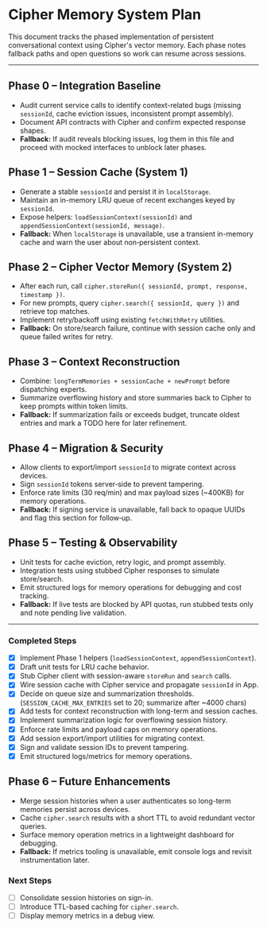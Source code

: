 # Cipher Memory System Plan

This document tracks the phased implementation of persistent conversational context using Cipher's vector memory. Each phase notes fallback paths and open questions so work can resume across sessions.

---

## Phase 0 – Integration Baseline
- Audit current service calls to identify context-related bugs (missing `sessionId`, cache eviction issues, inconsistent prompt assembly).
- Document API contracts with Cipher and confirm expected response shapes.
- **Fallback:** If audit reveals blocking issues, log them in this file and proceed with mocked interfaces to unblock later phases.

## Phase 1 – Session Cache (System 1)
- Generate a stable `sessionId` and persist it in `localStorage`.
- Maintain an in-memory LRU queue of recent exchanges keyed by `sessionId`.
- Expose helpers: `loadSessionContext(sessionId)` and `appendSessionContext(sessionId, message)`.
- **Fallback:** When `localStorage` is unavailable, use a transient in-memory cache and warn the user about non‑persistent context.

## Phase 2 – Cipher Vector Memory (System 2)
- After each run, call `cipher.storeRun({ sessionId, prompt, response, timestamp })`.
- For new prompts, query `cipher.search({ sessionId, query })` and retrieve top matches.
- Implement retry/backoff using existing `fetchWithRetry` utilities.
- **Fallback:** On store/search failure, continue with session cache only and queue failed writes for retry.

## Phase 3 – Context Reconstruction
- Combine: `longTermMemories + sessionCache + newPrompt` before dispatching experts.
- Summarize overflowing history and store summaries back to Cipher to keep prompts within token limits.
- **Fallback:** If summarization fails or exceeds budget, truncate oldest entries and mark a TODO here for later refinement.

## Phase 4 – Migration & Security
- Allow clients to export/import `sessionId` to migrate context across devices.
- Sign `sessionId` tokens server‑side to prevent tampering.
- Enforce rate limits (30 req/min) and max payload sizes (~400KB) for memory operations.
- **Fallback:** If signing service is unavailable, fall back to opaque UUIDs and flag this section for follow‑up.

## Phase 5 – Testing & Observability
- Unit tests for cache eviction, retry logic, and prompt assembly.
- Integration tests using stubbed Cipher responses to simulate store/search.
- Emit structured logs for memory operations for debugging and cost tracking.
- **Fallback:** If live tests are blocked by API quotas, run stubbed tests only and note pending live validation.

---

### Completed Steps
- [x] Implement Phase 1 helpers (`loadSessionContext`, `appendSessionContext`).
- [x] Draft unit tests for LRU cache behavior.
- [x] Stub Cipher client with session-aware `storeRun` and `search` calls.
- [x] Wire session cache with Cipher service and propagate `sessionId` in App.
- [x] Decide on queue size and summarization thresholds. (`SESSION_CACHE_MAX_ENTRIES` set to 20; summarize after ~4000 chars)
- [x] Add tests for context reconstruction with long-term and session caches.
- [x] Implement summarization logic for overflowing session history.
- [x] Enforce rate limits and payload caps on memory operations.
- [x] Add session export/import utilities for migrating context.
- [x] Sign and validate session IDs to prevent tampering.
- [x] Emit structured logs/metrics for memory operations.

## Phase 6 – Future Enhancements
- Merge session histories when a user authenticates so long-term memories persist across devices.
- Cache `cipher.search` results with a short TTL to avoid redundant vector queries.
- Surface memory operation metrics in a lightweight dashboard for debugging.
- **Fallback:** If metrics tooling is unavailable, emit console logs and revisit instrumentation later.

### Next Steps
- [ ] Consolidate session histories on sign-in.
- [ ] Introduce TTL-based caching for `cipher.search`.
- [ ] Display memory metrics in a debug view.
